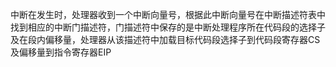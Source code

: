 中断在发生时，处理器收到一个中断向量号，根据此中断向量号在中断描述符表中找到相应的中断门描述符，门描述符中保存的是中断处理程序所在代码段的选择子及在段内偏移量，处理器从该描述符中加载目标代码段选择子到代码段寄存器CS及偏移量到指令寄存器EIP